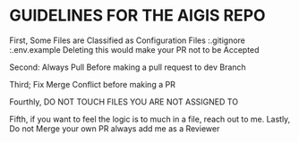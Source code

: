 # GUIDELINES FOR THE AIGIS REPO 

First, Some Files are Classified as Configuration Files 
    :.gitignore
    :.env.example
    Deleting this would make your PR not to be Accepted

Second: Always Pull Before making a pull request to  dev Branch 

Third; Fix Merge Conflict before making a PR

Fourthly, DO NOT TOUCH FILES YOU ARE NOT ASSIGNED TO 

Fifth, if you want to feel the logic is to much in a file, reach out to me.
Lastly, Do not Merge your own PR  always add me as a Reviewer 


